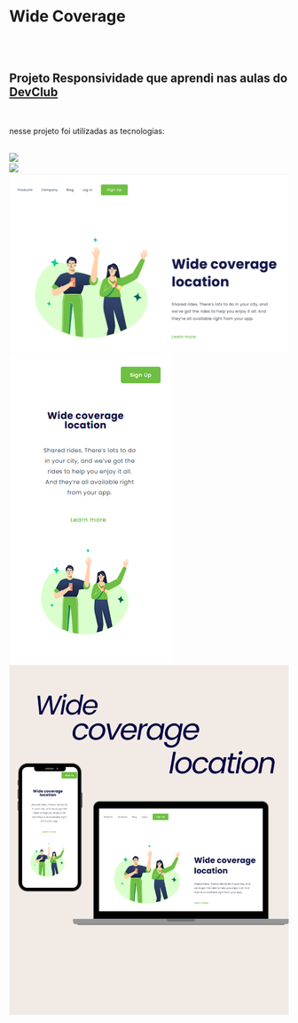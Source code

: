 <h1>Wide Coverage</h1>
<br>
<br>
<h2>Projeto Responsividade que aprendi nas aulas do <a href="https://aulas.devclub.com.br">DevClub</a></h2>
<br>
<p>nesse projeto foi utilizadas as tecnologias:</p>
<br>
<img src="https://camo.githubusercontent.com/10c7a8fa2cf317cc7c4af6f13efac086a9f0ea010f0dfc746c94e5cde310b339/68747470733a2f2f696d672e736869656c64732e696f2f62616467652f48544d4c352d4533344632363f7374796c653d666f722d7468652d6261646765266c6f676f3d68746d6c35266c6f676f436f6c6f723d7768697465">
<br>
<img src="https://camo.githubusercontent.com/d084876a79080e8a59780dc208535db5feb2c75e973c809393db655d65eb731f/68747470733a2f2f696d672e736869656c64732e696f2f62616467652f4353532d3233393132303f267374796c653d666f722d7468652d6261646765266c6f676f3d63737333266c6f676f436f6c6f723d7768697465">
<br>
<img src="https://github.com/MichaelLSPains/Wide-Coverage/blob/main/image/mokuppc.png?raw=true"> <img src="https://github.com/MichaelLSPains/Wide-Coverage/blob/main/image/MokupMobile.png?raw=true">
<br>
<img src="https://github.com/MichaelLSPains/Wide-Coverage/blob/main/image/Mockup%20Wide%20Coverage.png?raw=true">
